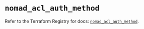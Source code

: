 # `nomad_acl_auth_method`

Refer to the Terraform Registry for docs: [`nomad_acl_auth_method`](https://registry.terraform.io/providers/hashicorp/nomad/2.5.0/docs/resources/acl_auth_method).

